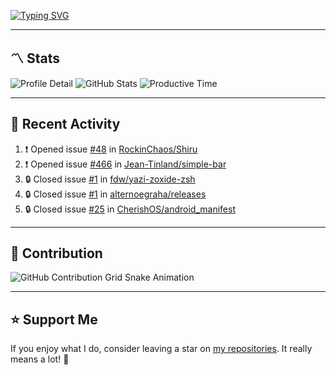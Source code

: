 [![Typing SVG](https://readme-typing-svg.demolab.com?font=&duration=2500&pause=100&center=true&vCenter=true&multiline=true&width=1000&height=60&lines=Hi+There!;Welcome+to+my+Github+profile+%F0%9F%91%8B)](https://git.io/typing-svg)

---

## 〽️ Stats

![Profile Detail](http://github-profile-summary-cards.vercel.app/api/cards/profile-details?username=phucleeuwu&theme=transparent)
![GitHub Stats](http://github-profile-summary-cards.vercel.app/api/cards/stats?username=phucleeuwu&theme=transparent)
![Productive Time](http://github-profile-summary-cards.vercel.app/api/cards/productive-time?username=phucleeuwu&theme=transparent&utcOffset=8)

---

## 📝 Recent Activity

<!--START_SECTION:activity-->
1. ❗ Opened issue [#48](https://github.com/RockinChaos/Shiru/issues/48) in [RockinChaos/Shiru](https://github.com/RockinChaos/Shiru)
2. ❗ Opened issue [#466](https://github.com/Jean-Tinland/simple-bar/issues/466) in [Jean-Tinland/simple-bar](https://github.com/Jean-Tinland/simple-bar)
3. 🔒 Closed issue [#1](https://github.com/fdw/yazi-zoxide-zsh/issues/1) in [fdw/yazi-zoxide-zsh](https://github.com/fdw/yazi-zoxide-zsh)
4. 🔒 Closed issue [#1](https://github.com/alternoegraha/releases/issues/1) in [alternoegraha/releases](https://github.com/alternoegraha/releases)
5. 🔒 Closed issue [#25](https://github.com/CherishOS/android_manifest/issues/25) in [CherishOS/android_manifest](https://github.com/CherishOS/android_manifest)
<!--END_SECTION:activity-->

<!--START_SECTION:waka-->

<!--END_SECTION:waka-->

---

## 🐍 Contribution

<picture>
  <source media="(prefers-color-scheme: dark)" srcset="https://raw.githubusercontent.com/phucleeuwu/phucleeuwu/output/github-contribution-grid-snake-dark.svg">
  <source media="(prefers-color-scheme: light)" srcset="https://raw.githubusercontent.com/phucleeuwu/phucleeuwu/output/github-contribution-grid-snake.svg">
  <img alt="GitHub Contribution Grid Snake Animation" src="https://raw.githubusercontent.com/phucleeuwu/phucleeuwu/output/github-contribution-grid-snake.svg">
</picture>

---

## ⭐ Support Me

If you enjoy what I do, consider leaving a star on [my repositories](https://github.com/phucleeuwu?tab=repositories&type=source). It really means a lot! 💙

